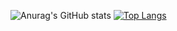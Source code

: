 ![Anurag's GitHub stats](https://github-readme-stats.vercel.app/api?username=BlackMilll&show_icons=true&theme=tokyonight)
[![Top Langs](https://github-readme-stats.vercel.app/api/top-langs/?username=BlackMilll)](https://github.com/anuraghazra/github-readme-stats)
